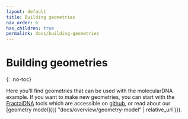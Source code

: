 ```yaml
---
layout: default
title: Building geometries
nav_order: 6
has_children: true
permalink: docs/building-geometries
---
```


# Building geometries
{: .no-toc}

Here you'll find geometries that can be used with the molecularDNA example.
If you want to make new geometries, you can start with the [FractalDNA](https://natl.github.io/fractaldna/) tools
which are accessible on [github](https://github.com/natl/fractaldna), or read about our [geometry model]({{ "docs/overview/geometry-model" | relative_url }}).

